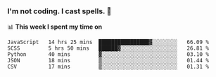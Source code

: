 ### I'm not coding. I cast spells. 🎩

📊 **This week I spent my time on**
<!--START_SECTION:waka-->
```text
JavaScript   14 hrs 25 mins  ████████████████▓░░░░░░░░   66.09 % 
SCSS         5 hrs 50 mins   ██████▓░░░░░░░░░░░░░░░░░░   26.81 % 
Python       40 mins         ▓░░░░░░░░░░░░░░░░░░░░░░░░   03.10 % 
JSON         18 mins         ▒░░░░░░░░░░░░░░░░░░░░░░░░   01.44 % 
CSV          17 mins         ▒░░░░░░░░░░░░░░░░░░░░░░░░   01.31 % 
```
<!--END_SECTION:waka-->
